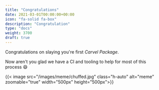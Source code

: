 ```yaml
---
title: "Congratulations"
date: 2021-03-01T00:00:00+00:00
icon: "fa-solid fa-box"
description: "Congratulation"
type: "docs"
weight: 3700
draft: true
---
```


Congratulations on slaying you're first _Carvel Package_.

Now aren't you glad we have a CI and tooling to help for most of this process 😄

{{< image src="/images/meme/chuffed.jpg" class="h-auto" alt="meme" zoomable="true" width="500px" height="500px">}}
